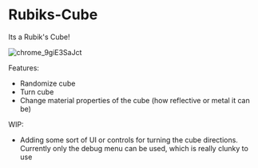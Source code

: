 # Rubiks-Cube

Its a Rubik's Cube!

![chrome_9giE3SaJct](https://user-images.githubusercontent.com/1514285/133004138-c3f454ba-cd24-4c95-a650-9e052b00893b.png)

Features:
- Randomize cube
- Turn cube
- Change material properties of the cube (how reflective or metal it can be)

WIP:
- Adding some sort of UI or controls for turning the cube directions. Currently only the debug menu can be used, which is really clunky to use



